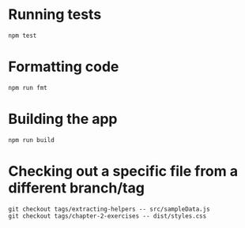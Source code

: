 # Running tests

```
npm test
```

# Formatting code

```
npm run fmt
```

# Building the app

```
npm run build
```

# Checking out a specific file from a different branch/tag

```
git checkout tags/extracting-helpers -- src/sampleData.js
git checkout tags/chapter-2-exercises -- dist/styles.css
```